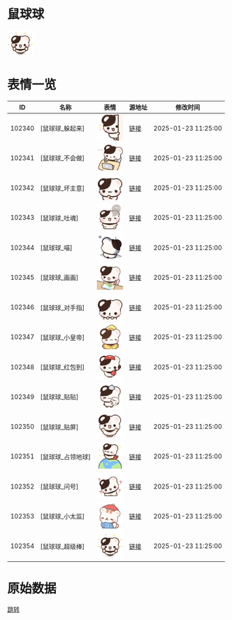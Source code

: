 # 鼠球球

<img src="./cover.png" height="60" alt="cover" />

# 表情一览

|ID|名称|表情|源地址|修改时间|
|----|----|----|----|----|
|102340|[鼠球球_躲起来]|<img src="./pic/102340_%5B鼠球球_躲起来%5D.png" height="60" alt="躲起来"/>|[链接](https://i0.hdslb.com/bfs/garb/8ffadeb3114c54f13843c573a91ed0eee72ffa50.png)|2025-01-23 11:25:00|
|102341|[鼠球球_不会做]|<img src="./pic/102341_%5B鼠球球_不会做%5D.png" height="60" alt="不会做"/>|[链接](https://i0.hdslb.com/bfs/garb/9edeca3c43318ea0400ac92519af53bdb41f0ca7.png)|2025-01-23 11:25:00|
|102342|[鼠球球_坏主意]|<img src="./pic/102342_%5B鼠球球_坏主意%5D.png" height="60" alt="坏主意"/>|[链接](https://i0.hdslb.com/bfs/garb/428b89adcb24d2be3e41553a54a2696c2fa6c2c3.png)|2025-01-23 11:25:00|
|102343|[鼠球球_吐魂]|<img src="./pic/102343_%5B鼠球球_吐魂%5D.png" height="60" alt="吐魂"/>|[链接](https://i0.hdslb.com/bfs/garb/30b6ca98df024cb5e024d7fc5e781e458dd61839.png)|2025-01-23 11:25:00|
|102344|[鼠球球_喵]|<img src="./pic/102344_%5B鼠球球_喵%5D.png" height="60" alt="喵"/>|[链接](https://i0.hdslb.com/bfs/garb/cb950be256ef1b8f128c60b9d1678472542e3e26.png)|2025-01-23 11:25:00|
|102345|[鼠球球_画画]|<img src="./pic/102345_%5B鼠球球_画画%5D.png" height="60" alt="画画"/>|[链接](https://i0.hdslb.com/bfs/garb/10ea79115b8cbaa6a1d151d0ee73ac4fb7e8d464.png)|2025-01-23 11:25:00|
|102346|[鼠球球_对手指]|<img src="./pic/102346_%5B鼠球球_对手指%5D.png" height="60" alt="对手指"/>|[链接](https://i0.hdslb.com/bfs/garb/8be5e1a434ec2870b101528fa576fbd797f2f896.png)|2025-01-23 11:25:00|
|102347|[鼠球球_小皇帝]|<img src="./pic/102347_%5B鼠球球_小皇帝%5D.png" height="60" alt="小皇帝"/>|[链接](https://i0.hdslb.com/bfs/garb/6fe0da17f682739c53ee573195d59760f6f20dc4.png)|2025-01-23 11:25:00|
|102348|[鼠球球_红包到]|<img src="./pic/102348_%5B鼠球球_红包到%5D.png" height="60" alt="红包到"/>|[链接](https://i0.hdslb.com/bfs/garb/76675f8e615caf93373029ac57e332ed95890c7e.png)|2025-01-23 11:25:00|
|102349|[鼠球球_贴贴]|<img src="./pic/102349_%5B鼠球球_贴贴%5D.png" height="60" alt="贴贴"/>|[链接](https://i0.hdslb.com/bfs/garb/0fa5d87edbfac6ed47f25f6316aa782fb11c4196.png)|2025-01-23 11:25:00|
|102350|[鼠球球_贴屏]|<img src="./pic/102350_%5B鼠球球_贴屏%5D.png" height="60" alt="贴屏"/>|[链接](https://i0.hdslb.com/bfs/garb/4821269f3292e20215a31f0625ccf1ea766e9b7c.png)|2025-01-23 11:25:00|
|102351|[鼠球球_占领地球]|<img src="./pic/102351_%5B鼠球球_占领地球%5D.png" height="60" alt="占领地球"/>|[链接](https://i0.hdslb.com/bfs/garb/2d8c734fb44be221e5e065e3aa3b8415fac73c07.png)|2025-01-23 11:25:00|
|102352|[鼠球球_问号]|<img src="./pic/102352_%5B鼠球球_问号%5D.png" height="60" alt="问号"/>|[链接](https://i0.hdslb.com/bfs/garb/72bca7d33340d86a3c46fde751ebce00c014ff91.png)|2025-01-23 11:25:00|
|102353|[鼠球球_小太监]|<img src="./pic/102353_%5B鼠球球_小太监%5D.png" height="60" alt="小太监"/>|[链接](https://i0.hdslb.com/bfs/garb/a2e8130b14c03608ea4f16185712959349441a53.png)|2025-01-23 11:25:00|
|102354|[鼠球球_超级棒]|<img src="./pic/102354_%5B鼠球球_超级棒%5D.png" height="60" alt="超级棒"/>|[链接](https://i0.hdslb.com/bfs/garb/24ffd148ede167aa693f08e1480dc9c0a07b97b9.png)|2025-01-23 11:25:00|

# 原始数据

[跳转](./raw.json)

